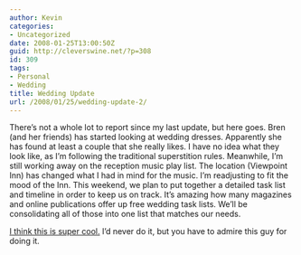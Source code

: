 ```yaml
---
author: Kevin
categories:
- Uncategorized
date: 2008-01-25T13:00:50Z
guid: http://cleverswine.net/?p=308
id: 309
tags:
- Personal
- Wedding
title: Wedding Update
url: /2008/01/25/wedding-update-2/
---
```


There&#8217;s not a whole lot to report since my last update, but here goes. Bren (and her friends) has started looking at wedding dresses. Apparently she has found at least a couple that she really likes. I have no idea what they look like, as I&#8217;m following the traditional superstition rules. Meanwhile, I&#8217;m still working away on the reception music play list. The location (Viewpoint Inn) has changed what I had in mind for the music. I&#8217;m readjusting to fit the mood of the Inn. This weekend, we plan to put together a detailed task list and timeline in order to keep us on track. It&#8217;s amazing how many magazines and online publications offer up free wedding task lists. We&#8217;ll be consolidating all of those into one list that matches our needs.

[I think this is super cool.](http://offbeatbride.com/2007/08/bad-ass-bride-o-the-day) I&#8217;d never do it, but you have to admire this guy for doing it.